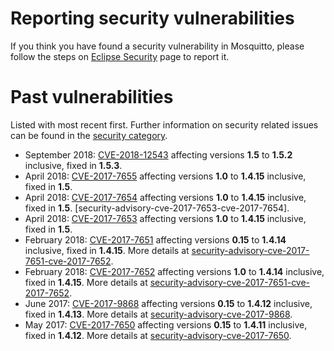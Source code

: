 <!--
.. title: Security
.. slug: security
.. date: 2018-02-07 10:52:50 UTC
.. tags:
.. category:
.. link:
.. description:
.. type: text
-->

# Reporting security vulnerabilities

If you think you have found a security vulnerability in Mosquitto, please
follow the steps on [Eclipse Security] page to report it.

# Past vulnerabilities

Listed with most recent first. Further information on security related issues
can be found in the [security category].

* September 2018: [CVE-2018-12543] affecting versions **1.5** to **1.5.2**
  inclusive, fixed in **1.5.3**.
* April 2018: [CVE-2017-7655] affecting versions **1.0** to **1.4.15**
  inclusive, fixed in **1.5**.
* April 2018: [CVE-2017-7654] affecting versions **1.0** to **1.4.15**
  inclusive, fixed in **1.5**.
  [security-advisory-cve-2017-7653-cve-2017-7654].
* April 2018: [CVE-2017-7653] affecting versions **1.0** to **1.4.15**
  inclusive, fixed in **1.5**.
* February 2018: [CVE-2017-7651] affecting versions **0.15** to **1.4.14**
  inclusive, fixed in **1.4.15**. More details at
  [security-advisory-cve-2017-7651-cve-2017-7652].
* February 2018: [CVE-2017-7652] affecting versions **1.0** to **1.4.14**
  inclusive, fixed in **1.4.15**. More details at
  [security-advisory-cve-2017-7651-cve-2017-7652].
* June 2017: [CVE-2017-9868] affecting versions **0.15** to **1.4.12**
  inclusive, fixed in **1.4.13**. More details at
  [security-advisory-cve-2017-9868].
* May 2017: [CVE-2017-7650] affecting versions **0.15** to **1.4.11**
  inclusive, fixed in **1.4.12**. More details at
  [security-advisory-cve-2017-7650].


[security-advisory-cve-2018-12543]: /2018/09/security-advisory-cve-2018-12543/
[security-advisory-cve-2017-7651-cve-2017-7652]: /2018/02/security-advisory-cve-2017-7651-cve-2017-7652/
[security-advisory-cve-2017-7650]: /2017/05/security-advisory-cve-2017-7650/
[security-advisory-cve-2017-9868]: /2017/06/security-advisory-cve-2017-9868/

[Eclipse Security]: https://www.eclipse.org/security/
[security category]: /blog/categories/security/

[CVE-2018-12543]: https://cve.mitre.org/cgi-bin/cvename.cgi?name=CVE-2018-12543
[CVE-2017-9868]: https://cve.mitre.org/cgi-bin/cvename.cgi?name=CVE-2017-9868
[CVE-2017-7655]: https://cve.mitre.org/cgi-bin/cvename.cgi?name=CVE-2017-7652
[CVE-2017-7654]: https://cve.mitre.org/cgi-bin/cvename.cgi?name=CVE-2017-7652
[CVE-2017-7653]: https://cve.mitre.org/cgi-bin/cvename.cgi?name=CVE-2017-7652
[CVE-2017-7652]: https://cve.mitre.org/cgi-bin/cvename.cgi?name=CVE-2017-7652
[CVE-2017-7651]: https://cve.mitre.org/cgi-bin/cvename.cgi?name=CVE-2017-7651
[CVE-2017-7650]: https://cve.mitre.org/cgi-bin/cvename.cgi?name=CVE-2017-7650
